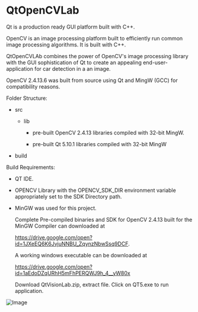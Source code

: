 # QtOpenCVLab
Qt is a production ready GUI platform built with C++.


OpenCV is an image processing platform built to efficiently run common image processing algorithms. It is built with C++.



QtOpenCVLAb combines the power of OpenCV's image processing library with the GUI sophistication of Qt to create an appealing end-user-application for car detection in a an image.


OpenCV 2.4.13.6 was built from source using Qt and MingW (GCC) for compatibility reasons.




  Folder Structure:
   - src 
  
     - lib

       - pre-built OpenCV 2.4.13 libraries compiled with 32-bit MingW.

       - pre-built Qt 5.10.1 libraries compiled with 32-bit MingW

   - build



  Build Requirements:
   - QT IDE.
   
   - OPENCV Library with the OPENCV_SDK_DIR environment variable appropriately set to the SDK Directory path.
   
   - MinGW was used for this project.
     
     Complete Pre-compiled binaries and SDK for OpenCV 2.4.13 built  for the MinGW Compiler can downloaded at 
     
     
     https://drive.google.com/open?id=1JXeEQ6K6JvjuNNBU_ZqynzNbwSsq9DCF.
     
     
     A working windows executable can be downloaded at 
     
     https://drive.google.com/open?id=1aEdoDZqURhH5mFhPERQWJ9h_4__yW80x
     
     
     Download QtVisionLab.zip, extract file. Click on QT5.exe to run application.
     
  ![Image](https://drive.google.com/file/d/1II-5h8cdBtf6MAjJKeyVk5nxUEWvs6jy/preview)
